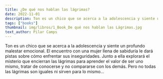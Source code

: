 ```yaml
---
title: ¿De qué nos hablan las lágrimas?
date: 2022-11-01
description: Ton es un chico que se acerca a la adolescencia y siente un profundo malestar emocional. El encuentro con una mujer llena de sabiduría le dará pistas sobre cómo enfrentar sus inseguridades.
tags: ["books"]
thumbnail: img/libros/1_Book_De qué nos hablan las Lágrimas.jpg
text_author: Pilar Camps
---
```


Ton es un chico que se acerca a la adolescencia y siente un profundo malestar emocional. El encuentro con una mujer llena de sabiduría le dará pistas sobre cómo enfrentar sus inseguridades.
Junto a ella explorará el misterio que encierran las lágrimas para aprender el valor de ser uno mismo, tratar de conocerse y no compararse con los demás.
Pero no todas las lágrimas son iguales ni sirven para lo mismo…